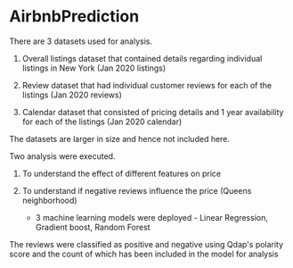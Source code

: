 # AirbnbPrediction

There are 3 datasets used for analysis. 

  1. Overall listings dataset that contained details regarding individual listings in New York (Jan 2020 listings)

  2. Review dataset that had individual customer reviews for each of the listings (Jan 2020 reviews)

  3. Calendar dataset that consisted of pricing details and 1 year availability for each of the listings (Jan 2020 calendar) 
  
The datasets are larger in size and hence not included here. 

Two analysis were executed. 

1. To understand the effect of different features on price

2. To understand if negative reviews influence the price (Queens neighborhood)
   * 3 machine learning models were deployed - Linear Regression, Gradient boost, Random Forest

The reviews were classified as positive and negative using Qdap's polarity score and the count of which has been included in the model for analysis

